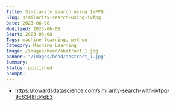 ```yaml
---
Title: Similarity search using IVFPQ
Slug: similarity-search-using-ivfpq
Date: 2023-06-08
Modified: 2023-06-08
Start: 2023-06-08
Tags: machine-learning, python
Category: Machine Learning
Image: /images/head/abstract_1.jpg
banner: "/images/head/abstract_1.jpg"
Summary: 
Status: published
prompt:
---
```



- https://towardsdatascience.com/similarity-search-with-ivfpq-9c6348fd4db3